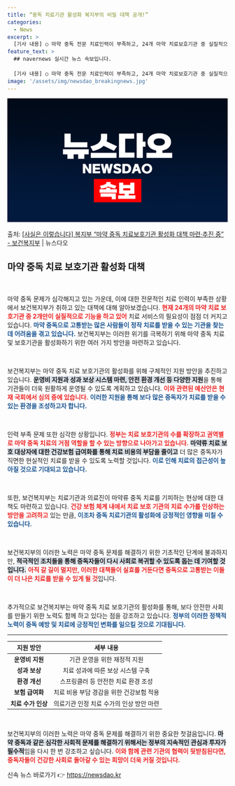 ```yaml
---
title: “중독 치료기관 활성화 복지부의 비밀 대책 공개!”
categories:
  - News
excerpt: >
  [기사 내용] ○ 마약 중독 전문 치료인력이 부족하고, 24개 마약 치료보호기관 중 실질적으로 기능하는 곳은…
feature_text: >
  ## navernews 실시간 뉴스 속보입니다.

  [기사 내용] ○ 마약 중독 전문 치료인력이 부족하고, 24개 마약 치료보호기관 중 실질적으로 기능하는 곳은…
image: '/assets/img/newsdao_breakingnews.jpg'
---
```


![뉴스다오 속보](/assets/img/newsdao_breakingnews.jpg)

<p>출처: <a href="https://newsdao.kr/2547" rel="dofollow">[사실은 이렇습니다] 복지부 “마약 중독 치료보호기관 활성화 대책 마련·추진 중” - 보건복지부</a> | 뉴스다오</p>

<h2 data-ke-size="size26">마약 중독 치료 보호기관 활성화 대책</h2>

<p data-ke-size="size16">&nbsp;</p>

마약 중독 문제가 심각해지고 있는 가운데, 이에 대한 전문적인 치료 인력이 부족한 상황에서 보건복지부가 취하고 있는 대책에 대해 알아보겠습니다. <b><span style="color: #ee2323;">현재 24개의 마약 치료 보호기관 중 2개만이 실질적으로 기능을 하고 있어</span></b> 치료 서비스의 필요성이 점점 더 커지고 있습니다. <b><span style="color: #1a5490;">마약 중독으로 고통받는 많은 사람들이 정작 치료를 받을 수 있는 기관을 찾는 데 어려움을 겪고 있습니다.</span></b> 보건복지부는 이러한 위기를 극복하기 위해 마약 중독 치료 및 보호기관을 활성화하기 위한 여러 가지 방안을 마련하고 있습니다. 

<p data-ke-size="size16">&nbsp;</p>

보건복지부는 마약 중독 치료 보호기관의 활성화를 위해 구체적인 지원 방안을 추진하고 있습니다. <b><span style="background-color: #21538527;">운영비 지원과 성과 보상 시스템 마련, 안전 환경 개선 등 다양한 지원</span></b>을 통해 기관들이 더욱 원활하게 운영될 수 있도록 계획하고 있습니다. <b><span style="color: #ee2323;">이와 관련된 예산안은 현재 국회에서 심의 중에 있습니다.</span></b> <b><span style="color: #1a5490;">이러한 지원을 통해 보다 많은 중독자가 치료를 받을 수 있는 환경을 조성하고자 합니다.</span></b>

<p data-ke-size="size16">&nbsp;</p>

인력 부족 문제 또한 심각한 상황입니다. <b><span style="color: #ee2323;">정부는 치료 보호기관의 수를 확장하고 권역별로 마약 중독 치료의 거점 역할을 할 수 있는 방향으로 나아가고 있습니다.</span></b> <b><span style="background-color: #21538527;">마약류 치료 보호 대상자에 대한 건강보험 급여화를 통해 치료 비용의 부담을 줄이고</span></b> 더 많은 중독자가 직면한 현실적인 치료를 받을 수 있도록 노력할 것입니다. <b><span style="color: #1a5490;">이로 인해 치료의 접근성이 높아질 것으로 기대되고 있습니다.</span></b>

<p data-ke-size="size16">&nbsp;</p>

또한, 보건복지부는 치료기관과 의료진이 마약류 중독 치료를 기피하는 현상에 대한 대책도 마련하고 있습니다. <b><span style="color: #ee2323;">건강 보험 체계 내에서 치료 보호 기관의 치료 수가를 인상하는 방안을 고려하고</span></b> 있는 만큼, <b><span style="color: #1a5490;">이조차 중독 치료기관의 활성화에 긍정적인 영향을 미칠 수 있습니다.</span></b> 

<p data-ke-size="size16">&nbsp;</p>

보건복지부의 이러한 노력은 마약 중독 문제를 해결하기 위한 기초적인 단계에 불과하지만, <b><span style="background-color: #21538527;">적극적인 조치들을 통해 중독자들이 다시 사회로 복귀할 수 있도록 돕는 데 기여할 것입니다.</span></b> <b><span style="color: #ee2323;">아직 갈 길이 멀지만, 이러한 대책들이 실효를 거둔다면 중독으로 고통받는 이들이 더 나은 치료를 받을 수 있게 될 것</span></b>입니다.

<p data-ke-size="size16">&nbsp;</p>

추가적으로 보건복지부는 마약 중독 치료 보호기관의 활성화를 통해, 보다 안전한 사회를 만들기 위한 노력도 함께 하고 있다는 점을 강조하고 있습니다. <b><span style="color: #1a5490;">정부의 이러한 정책적 노력이 중독 예방 및 치료에 긍정적인 변화를 일으킬 것으로 기대됩니다.</span></b> 

<hr></hr>

<table style="width: 100%; border-collapse: collapse;">
    <thead>
        <tr>
            <th style="text-align: center;"><b>지원 방안</b></th>
            <th style="text-align: center;"><b>세부 내용</b></th>
        </tr>
    </thead>
    <tbody>
        <tr>
            <td style="text-align: center; height: 17px;"><b>운영비 지원</b></td>
            <td style="text-align: center; height: 17px;">기관 운영을 위한 재정적 지원</td>
        </tr>
        <tr>
            <td style="text-align: center; height: 17px;"><b>성과 보상</b></td>
            <td style="text-align: center; height: 17px;">치료 성과에 따른 보상 시스템 구축</td>
        </tr>
        <tr>
            <td style="text-align: center; height: 17px;"><b>환경 개선</b></td>
            <td style="text-align: center; height: 17px;">스프링클러 등 안전한 치료 환경 조성</td>
        </tr>
        <tr>
            <td style="text-align: center; height: 17px;"><b>보험 급여화</b></td>
            <td style="text-align: center; height: 17px;">치료 비용 부담 경감을 위한 건강보험 적용</td>
        </tr>
        <tr>
            <td style="text-align: center; height: 17px;"><b>치료 수가 인상</b></td>
            <td style="text-align: center; height: 17px;">의료기관 인정 치료 수가의 인상 방안 마련</td>
        </tr>
    </tbody>
</table>

<p data-ke-size="size16">&nbsp;</p>

보건복지부의 이러한 노력은 마약 중독 문제를 해결하기 위한 중요한 첫걸음입니다. <b><span style="background-color: #21538527;">마약 중독과 같은 심각한 사회적 문제를 해결하기 위해서는 정부의 지속적인 관심과 투자가 필수적</span></b>임을 다시 한 번 강조하고 싶습니다. <b><span style="color: #ee2323;">이와 함께 관련 기관의 협력이 뒷받침된다면, 중독자들이 건강한 사회로 돌아갈 수 있는 희망이 더욱 커질 것입니다.</span></b> 

신속 뉴스 바로가기 👉 <a href="https://newsdao.kr" rel="dofollow">https://newsdao.kr</a>


